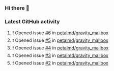 ### Hi there 👋


### Latest GitHub activity
<!--START_SECTION:activity-->
1. ❗️ Opened issue [#6](https://github.com/petalmd/gravity_mailbox/issues/6) in [petalmd/gravity_mailbox](https://github.com/petalmd/gravity_mailbox)
2. ❗️ Opened issue [#5](https://github.com/petalmd/gravity_mailbox/issues/5) in [petalmd/gravity_mailbox](https://github.com/petalmd/gravity_mailbox)
3. ❗️ Opened issue [#4](https://github.com/petalmd/gravity_mailbox/issues/4) in [petalmd/gravity_mailbox](https://github.com/petalmd/gravity_mailbox)
4. ❗️ Opened issue [#3](https://github.com/petalmd/gravity_mailbox/issues/3) in [petalmd/gravity_mailbox](https://github.com/petalmd/gravity_mailbox)
5. ❗️ Opened issue [#2](https://github.com/petalmd/gravity_mailbox/issues/2) in [petalmd/gravity_mailbox](https://github.com/petalmd/gravity_mailbox)
<!--END_SECTION:activity-->

<!--
**Bhacaz/bhacaz** is a ✨ _special_ ✨ repository because its `README.md` (this file) appears on your GitHub profile.

Here are some ideas to get you started:

- 🔭 I’m currently working on ...
- 🌱 I’m currently learning ...
- 👯 I’m looking to collaborate on ...
- 🤔 I’m looking for help with ...
- 💬 Ask me about ...
- 📫 How to reach me: ...
- 😄 Pronouns: ...
- ⚡ Fun fact: ...
-->
